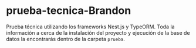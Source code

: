 # prueba-tecnica-Brandon
Prueba técnica utilizando los frameworks Nest.js y TypeORM. Toda la información a cerca de la instalación del proyecto y ejecución de la base de datos la encontrarás dentro de la carpeta ```prueba```.
